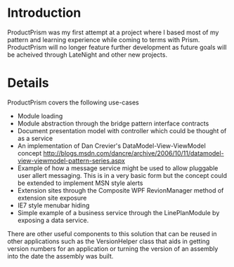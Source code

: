 # Introduction #

ProductPrism was my first attempt at a project where I based most of my pattern and learning experience while coming to terms with Prism. ProductPrism will no longer feature further development as future goals will be acheived through LateNight and other new projects.


# Details #

ProductPrism covers the following use-cases

  * Module loading
  * Module abstraction through the bridge pattern interface contracts
  * Document presentation model with controller which could be thought of as a service
  * An implementation of Dan Crevier's DataModel-View-ViewModel concept http://blogs.msdn.com/dancre/archive/2006/10/11/datamodel-view-viewmodel-pattern-series.aspx
  * Example of how a message service might be used to allow pluggable user allert messaging. This is in a very basic form but the concept could be extended to implement MSN style alerts
  * Extension sites through the Composite WPF RevionManager method of extension site exposure
  * IE7 style menubar hiding
  * Simple example of a business service through the LinePlanModule by exposing a data service.

There are other useful components to this solution that can be reused in other applications such as the VersionHelper class that aids in getting version numbers for an application or turning the version of an assembly into the date the assembly was built.